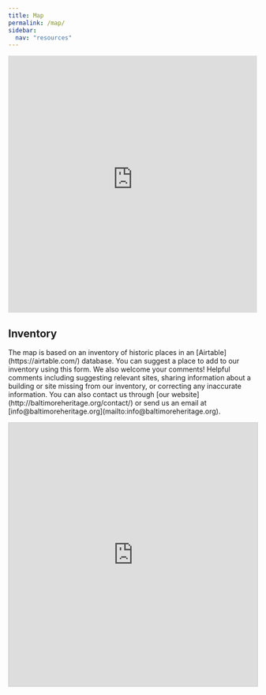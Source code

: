 ```yaml
---
title: Map
permalink: /map/
sidebar:
  nav: "resources"
---
```

<p class='full'>
<iframe width="100%" height="520" frameborder="0" src="https://baltimoreheritage.carto.com/builder/ecbad697-aa1d-4f0f-b4dd-b713c96ef86e/embed" allowfullscreen webkitallowfullscreen mozallowfullscreen oallowfullscreen msallowfullscreen></iframe>
</p>


## Inventory

<div class="notice--info">
The map is based on an inventory of historic places in an [Airtable](https://airtable.com/) database. You can suggest a place to add to our inventory using this form. We also welcome your comments! Helpful comments including suggesting relevant sites, sharing information about a building or site missing from our inventory, or correcting any inaccurate information. You can also contact us through [our website](http://baltimoreheritage.org/contact/) or send us an email at [info@baltimoreheritage.org](mailto:info@baltimoreheritage.org).
</div>

<p class="full"><iframe class="airtable-embed" src="https://airtable.com/embed/shrn9C30M3hImSCMX?backgroundColor=yellow&viewControls=on" frameborder="0" onmousewheel="" width="100%" height="533" style="background: transparent; border: 1px solid #ccc;"></iframe></p>